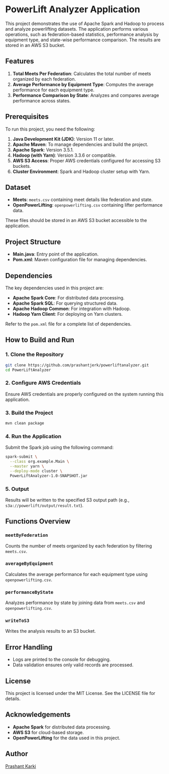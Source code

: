 # PowerLift Analyzer Application

This project demonstrates the use of Apache Spark and Hadoop to process and analyze powerlifting datasets. The application performs various operations, such as federation-based statistics, performance analysis by equipment type, and state-wise performance comparison. The results are stored in an AWS S3 bucket.

## Features

1. **Total Meets Per Federation**: Calculates the total number of meets organized by each federation.
2. **Average Performance by Equipment Type**: Computes the average performance for each equipment type.
3. **Performance Comparison by State**: Analyzes and compares average performance across states.

## Prerequisites

To run this project, you need the following:

1. **Java Development Kit (JDK)**: Version 11 or later.
2. **Apache Maven**: To manage dependencies and build the project.
3. **Apache Spark**: Version 3.5.1.
4. **Hadoop (with Yarn)**: Version 3.3.6 or compatible.
5. **AWS S3 Access**: Proper AWS credentials configured for accessing S3 buckets.
6. **Cluster Environment**: Spark and Hadoop cluster setup with Yarn.

## Dataset

- **Meets**: `meets.csv` containing meet details like federation and state.
- **OpenPowerLifting**: `openpowerlifting.csv` containing lifter performance data.

These files should be stored in an AWS S3 bucket accessible to the application.

## Project Structure

- **Main.java**: Entry point of the application.
- **Pom.xml**: Maven configuration file for managing dependencies.

## Dependencies

The key dependencies used in this project are:

- **Apache Spark Core**: For distributed data processing.
- **Apache Spark SQL**: For querying structured data.
- **Apache Hadoop Common**: For integration with Hadoop.
- **Hadoop Yarn Client**: For deploying on Yarn clusters.

Refer to the `pom.xml` file for a complete list of dependencies.

## How to Build and Run

### 1. Clone the Repository
```bash
git clone https://github.com/prashantjerk/powerliftanalyzer.git
cd PowerLiftAnalyzer
```

### 2. Configure AWS Credentials
Ensure AWS credentials are properly configured on the system running this application.

### 3. Build the Project
```bash
mvn clean package
```

### 4. Run the Application
Submit the Spark job using the following command:
```bash
spark-submit \
  --class org.example.Main \
  --master yarn \
  --deploy-mode cluster \
  PowerLiftAnalyzer-1.0-SNAPSHOT.jar
```

### 5. Output

Results will be written to the specified S3 output path (e.g., `s3a://powerlift/output/result.txt`).

## Functions Overview

### `meetByFederation`
Counts the number of meets organized by each federation by filtering `meets.csv`.

### `averageByEquipment`
Calculates the average performance for each equipment type using `openpowerlifting.csv`.

### `performanceByState`
Analyzes performance by state by joining data from `meets.csv` and `openpowerlifting.csv`.

### `writeToS3`
Writes the analysis results to an S3 bucket.

## Error Handling
- Logs are printed to the console for debugging.
- Data validation ensures only valid records are processed.

## License
This project is licensed under the MIT License. See the LICENSE file for details.

## Acknowledgements
- **Apache Spark** for distributed data processing.
- **AWS S3** for cloud-based storage.
- **OpenPowerLifting** for the data used in this project.

## Author
[Prashant Karki](https://github.com/prashantjerk)

